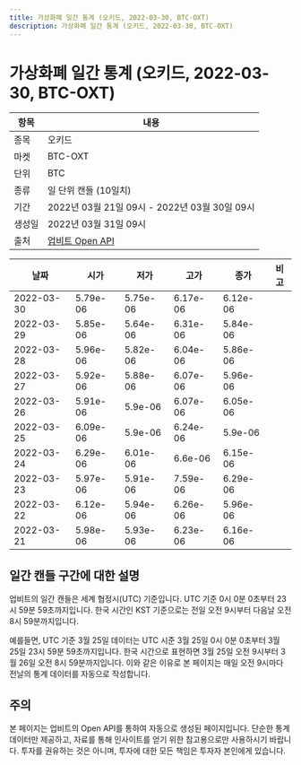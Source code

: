 ```yaml
---
title: 가상화폐 일간 통계 (오키드, 2022-03-30, BTC-OXT)
description: 가상화폐 일간 통계 (오키드, 2022-03-30, BTC-OXT)
---
```



가상화폐 일간 통계 (오키드, 2022-03-30, BTC-OXT)
===

|항목|내용|
|--|--|
|종목|오키드|
|마켓|BTC-OXT|
|단위|BTC|
|종류|일 단위 캔들 (10일치)|
|기간|2022년 03월 21일 09시 - 2022년 03월 30일 09시|
|생성일|2022년 03월 31일 09시|
|출처|[업비트 Open API](https://docs.upbit.com)|


|날짜|시가|저가|고가|종가|비고|
|--|--|--|--|--|--|
|2022-03-30|5.79e-06|5.75e-06|6.17e-06|6.12e-06|    |
|2022-03-29|5.85e-06|5.64e-06|6.31e-06|5.84e-06|    |
|2022-03-28|5.96e-06|5.82e-06|6.04e-06|5.86e-06|    |
|2022-03-27|5.92e-06|5.88e-06|6.07e-06|5.96e-06|    |
|2022-03-26|5.91e-06|5.9e-06|6.07e-06|6.05e-06|    |
|2022-03-25|6.09e-06|5.9e-06|6.24e-06|5.9e-06|    |
|2022-03-24|6.29e-06|6.01e-06|6.6e-06|6.15e-06|    |
|2022-03-23|5.97e-06|5.91e-06|7.59e-06|6.29e-06|    |
|2022-03-22|6.12e-06|5.94e-06|6.26e-06|5.96e-06|    |
|2022-03-21|5.98e-06|5.93e-06|6.23e-06|6.16e-06|    |


일간 캔들 구간에 대한 설명
---


업비트의 일간 캔들은 세계 협정시(UTC) 기준입니다. 
UTC 기준 0시 0분 0초부터 23시 59분 59초까지입니다. 
한국 시간인 KST 기준으로는 전일 오전 9시부터 다음날 오전 8시 59분까지입니다. 


예를들면, UTC 기준 3월 25일 데이터는 UTC 시준 3월 25일 0시 0분 0초부터 3월 25일 23시 59분 59초까지입니다. 
한국 시간으로 표현하면 3월 25일 오전 9시부터 3월 26일 오전 8시 59분까지입니다. 
이와 같은 이유로 본 페이지는 매일 오전 9시마다 전날의 통계 데이터를 자동으로 작성합니다. 


주의
---


본 페이지는 업비트의 Open API를 통하여 자동으로 생성된 페이지입니다. 
단순한 통계 데이터만 제공하고, 자료를 통해 인사이트를 얻기 위한 참고용으로만 사용하시기 바랍니다. 
투자를 권유하는 것은 아니며, 투자에 대한 모든 책임은 투자자 본인에게 있습니다. 
